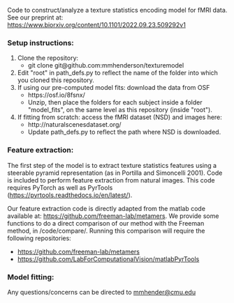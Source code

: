 Code to construct/analyze a texture statistics encoding model for fMRI data.
See our preprint at: https://www.biorxiv.org/content/10.1101/2022.09.23.509292v1

### Setup instructions:
<ol>
  <li>Clone the repository: 
  <ul>
    <li> git clone git@github.com:mmhenderson/texturemodel
  </ul>
  <li>Edit "root" in path_defs.py to reflect the name of the folder into which you cloned this repository.
  <li>If using our pre-computed model fits: download the data from OSF
  <ul>
    <li> https://osf.io/8fsnx/
    <li> Unzip, then place the folders for each subject inside a folder "model_fits", on the same level as this repository (inside "root").
  </ul>
  <li>If fitting from scratch: access the fMRI dataset (NSD) and images here:
  <ul>
    <li> http://naturalscenesdataset.org/
    <li> Update path_defs.py to reflect the path where NSD is downloaded.
  </ul>
</ol>

### Feature extraction:
The first step of the model is to extract texture statistics features using a steerable pyramid representation (as in Portilla and Simoncelli 2001). 
Code is included to perform feature extraction from natural images. This code requires PyTorch as well as PyrTools (https://pyrtools.readthedocs.io/en/latest/).

Our feature extraction code is directly adapted from the matlab code available at: https://github.com/freeman-lab/metamers. 
We provide some functions to do a direct comparison of our method with the Freeman method, in /code/compare/. 
Running this comparison will require the following repositories:
  - https://github.com/freeman-lab/metamers
  - https://github.com/LabForComputationalVision/matlabPyrTools

### Model fitting:

Any questions/concerns can be directed to mmhender@cmu.edu
